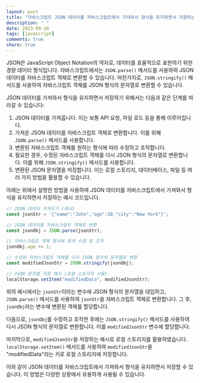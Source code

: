 ```yaml
---
layout: post
title: "자바스크립트 JSON 데이터를 자바스크립트에서 가져와서 형식을 유지하면서 저장하는 방법"
description: " "
date: 2023-09-10
tags: [javascript]
comments: true
share: true
---
```


JSON은 JavaScript Object Notation의 약자로, 데이터를 효율적으로 표현하기 위한 경량 데이터 형식입니다. 자바스크립트에서는 `JSON.parse()` 메서드를 사용하여 JSON 데이터를 자바스크립트 객체로 변환할 수 있습니다. 마찬가지로, `JSON.stringify()` 메서드를 사용하여 자바스크립트 객체를 JSON 형식의 문자열로 변환할 수 있습니다.

JSON 데이터를 가져와서 형식을 유지하면서 저장하기 위해서는 다음과 같은 단계를 따라갈 수 있습니다:

1. JSON 데이터를 가져옵니다. 이는 보통 API 요청, 파일 로드 등을 통해 이루어집니다.
2. 가져온 JSON 데이터를 자바스크립트 객체로 변환합니다. 이를 위해 `JSON.parse()` 메서드를 사용합니다.
3. 변환된 자바스크립트 객체를 원하는 형식에 따라 수정하고 조작합니다.
4. 필요한 경우, 수정된 자바스크립트 객체를 다시 JSON 형식의 문자열로 변환합니다. 이를 위해 `JSON.stringify()` 메서드를 사용합니다.
5. 변환된 JSON 문자열을 저장합니다. 이는 로컬 스토리지, 데이터베이스, 파일 등 여러 가지 방법을 활용할 수 있습니다.

아래는 위에서 설명한 방법을 사용하여 JSON 데이터를 자바스크립트에서 가져와서 형식을 유지하면서 저장하는 예시 코드입니다.

```javascript
// JSON 데이터 가져오기 (예시)
const jsonStr = '{"name":"John","age":30,"city":"New York"}';

// JSON 데이터를 자바스크립트 객체로 변환
const jsonObj = JSON.parse(jsonStr);

// 자바스크립트 객체 형식에 맞게 수정 및 조작
jsonObj.age += 1;

// 수정된 자바스크립트 객체를 다시 JSON 형식의 문자열로 변환
const modifiedJsonStr = JSON.stringify(jsonObj);

// JSON 문자열 저장 예시 (로컬 스토리지 사용)
localStorage.setItem("modifiedData", modifiedJsonStr);
```

위의 예시에서는 `jsonStr`이라는 변수에 JSON 형식의 문자열을 대입하고, `JSON.parse()` 메서드를 사용하여 `jsonStr`을 자바스크립트 객체로 변환합니다. 그 후, `jsonObj`라는 변수에 변환된 객체를 할당합니다.

다음으로, `jsonObj`를 수정하고 조작한 후에는 `JSON.stringify()` 메서드를 사용하여 다시 JSON 형식의 문자열로 변환합니다. 이를 `modifiedJsonStr` 변수에 할당합니다.

마지막으로, `modifiedJsonStr`을 저장하는 예시로 로컬 스토리지를 활용하였습니다. `localStorage.setItem()` 메서드를 사용하여 `modifiedJsonStr`을 "modifiedData"라는 키로 로컬 스토리지에 저장합니다.

이와 같이 JSON 데이터를 자바스크립트에서 가져와서 형식을 유지하면서 저장할 수 있습니다. 이 방법은 다양한 상황에서 유용하게 사용될 수 있습니다.